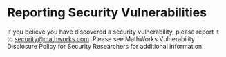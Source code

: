 # Reporting Security Vulnerabilities

If you believe you have discovered a security vulnerability, please report it to security@mathworks.com. 
Please see MathWorks Vulnerability Disclosure Policy for Security Researchers for additional information.